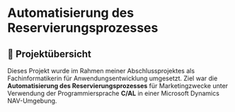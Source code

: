 # Automatisierung des Reservierungsprozesses

## 📌 Projektübersicht
Dieses Projekt wurde im Rahmen meiner Abschlussprojektes als Fachinformatikerin für Anwendungsentwicklung umgesetzt. Ziel war die **Automatisierung des Reservierungsprozesses** für Marketingzwecke unter Verwendung der Programmiersprache **C/AL** in einer Microsoft Dynamics NAV-Umgebung. 




